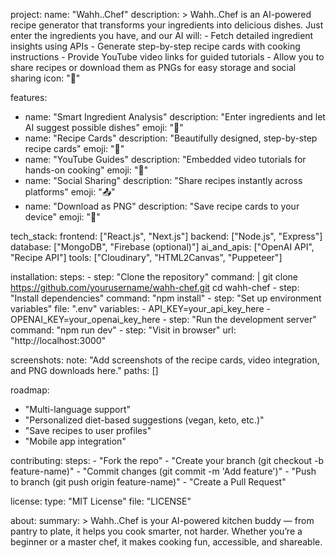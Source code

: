 project:
  name: "Wahh..Chef"
  description: >
    Wahh..Chef is an AI-powered recipe generator that transforms your ingredients into delicious dishes.
    Just enter the ingredients you have, and our AI will:
      - Fetch detailed ingredient insights using APIs
      - Generate step-by-step recipe cards with cooking instructions
      - Provide YouTube video links for guided tutorials
      - Allow you to share recipes or download them as PNGs for easy storage and social sharing
  icon: "🍳"

features:
  - name: "Smart Ingredient Analysis"
    description: "Enter ingredients and let AI suggest possible dishes"
    emoji: "🥗"
  - name: "Recipe Cards"
    description: "Beautifully designed, step-by-step recipe cards"
    emoji: "📖"
  - name: "YouTube Guides"
    description: "Embedded video tutorials for hands-on cooking"
    emoji: "🎥"
  - name: "Social Sharing"
    description: "Share recipes instantly across platforms"
    emoji: "📤"
  - name: "Download as PNG"
    description: "Save recipe cards to your device"
    emoji: "📸"

tech_stack:
  frontend: ["React.js", "Next.js"]
  backend: ["Node.js", "Express"]
  database: ["MongoDB", "Firebase (optional)"]
  ai_and_apis: ["OpenAI API", "Recipe API"]
  tools: ["Cloudinary", "HTML2Canvas", "Puppeteer"]

installation:
  steps:
    - step: "Clone the repository"
      command: |
        git clone https://github.com/yourusername/wahh-chef.git
        cd wahh-chef
    - step: "Install dependencies"
      command: "npm install"
    - step: "Set up environment variables"
      file: ".env"
      variables:
        - API_KEY=your_api_key_here
        - OPENAI_KEY=your_openai_key_here
    - step: "Run the development server"
      command: "npm run dev"
    - step: "Visit in browser"
      url: "http://localhost:3000"

screenshots:
  note: "Add screenshots of the recipe cards, video integration, and PNG downloads here."
  paths: []

roadmap:
  - "Multi-language support"
  - "Personalized diet-based suggestions (vegan, keto, etc.)"
  - "Save recipes to user profiles"
  - "Mobile app integration"

contributing:
  steps:
    - "Fork the repo"
    - "Create your branch (git checkout -b feature-name)"
    - "Commit changes (git commit -m 'Add feature')"
    - "Push to branch (git push origin feature-name)"
    - "Create a Pull Request"

license:
  type: "MIT License"
  file: "LICENSE"

about:
  summary: >
    Wahh..Chef is your AI-powered kitchen buddy — from pantry to plate, it helps you cook smarter, not harder.
    Whether you’re a beginner or a master chef, it makes cooking fun, accessible, and shareable.
